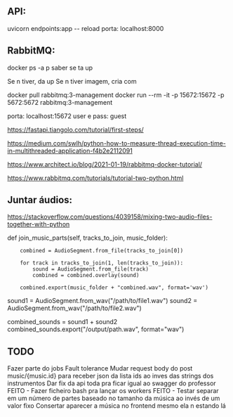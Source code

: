 ## API:

uvicorn endpoints:app -- reload
porta: localhost:8000

## RabbitMQ:

docker ps -a p saber se ta up

Se n tiver, da up
Se n tiver imagem, cria com

docker pull rabbitmq:3-management
docker run --rm -it -p 15672:15672 -p 5672:5672 rabbitmq:3-management

porta: localhost:15672
user e pass: guest

https://fastapi.tiangolo.com/tutorial/first-steps/

https://medium.com/swlh/python-how-to-measure-thread-execution-time-in-multithreaded-application-f4b2e2112091

https://www.architect.io/blog/2021-01-19/rabbitmq-docker-tutorial/

https://www.rabbitmq.com/tutorials/tutorial-two-python.html

## Juntar áudios:

https://stackoverflow.com/questions/4039158/mixing-two-audio-files-together-with-python

def join_music_parts(self, tracks_to_join, music_folder):

        combined = AudioSegment.from_file(tracks_to_join[0])

        for track in tracks_to_join(1, len(tracks_to_join)):
            sound = AudioSegment.from_file(track)
            combined = combined.overlay(sound)

        combined.export(music_folder + "combined.wav", format='wav')
        

sound1 = AudioSegment.from_wav("/path/to/file1.wav")
sound2 = AudioSegment.from_wav("/path/to/file2.wav")

combined_sounds = sound1 + sound2
combined_sounds.export("/output/path.wav", format="wav")


 ## TODO ##
 Fazer parte do jobs
 Fault tolerance
 Mudar request body do post music/{music.id} para receber json da lista ids ao inves das strings dos instrumentos
 Dar fix da api toda pra ficar igual ao swagger do professor
 FEITO - Fazer ficheiro bash pra lançar os workers
 FEITO - Testar separar em um número de partes baseado no tamanho da música ao invés de um valor fixo
 Consertar aparecer a música no frontend mesmo ela n estando lá